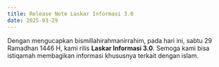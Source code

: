 ```yaml
---
title: Release Note Laskar Informasi 3.0
date: 2025-03-29
---
```

Dengan mengucapkan bismillahirahmanirrahim, pada hari ini, sabtu 29 Ramadhan 1446 H, kami rilis **Laskar Informasi 3.0**. Semoga kami bisa istiqamah membagikan informasi khususnya terkait dengan islam.
